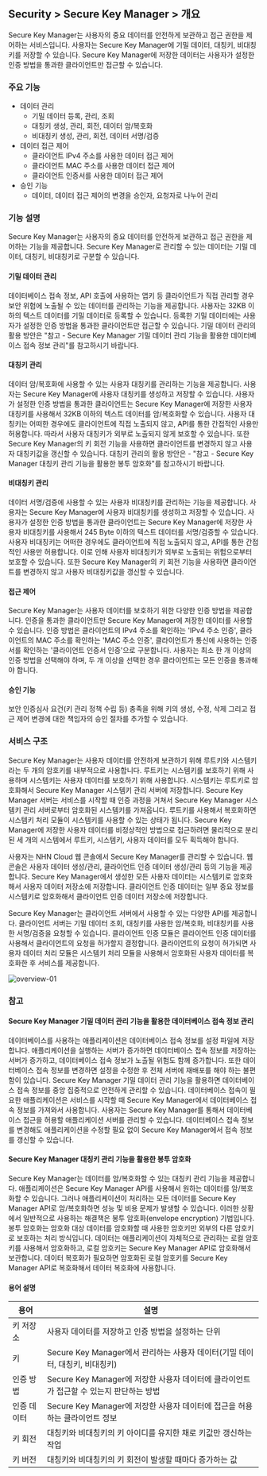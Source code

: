 ## Security > Secure Key Manager > 개요
Secure Key Manager는 사용자의 중요 데이터를 안전하게 보관하고 접근 권한을 제어하는 서비스입니다. 사용자는 Secure Key Manager에 기밀 데이터, 대칭키, 비대칭키를 저장할 수 있습니다. Secure Key Manager에 저장한 데이터는 사용자가 설정한 인증 방법을 통과한 클라이언트만 접근할 수 있습니다.

### 주요 기능
* 데이터 관리
    * 기밀 데이터 등록, 관리, 조회
    * 대칭키 생성, 관리, 회전, 데이터 암/복호화
    * 비대칭키 생성, 관리, 회전, 데이터 서명/검증
* 데이터 접근 제어
    * 클라이언트 IPv4 주소를 사용한 데이터 접근 제어
    * 클라이언트 MAC 주소를 사용한 데이터 접근 제어
    * 클라이언트 인증서를 사용한 데이터 접근 제어
* 승인 기능
    * 데이터, 데이터 접근 제어의 변경을 승인자, 요청자로 나누어 관리

### 기능 설명
Secure Key Manager는 사용자의 중요 데이터를 안전하게 보관하고 접근 권한을 제어하는 기능을 제공합니다. Secure Key Manager로 관리할 수 있는 데이터는 기밀 데이터, 대칭키, 비대칭키로 구분할 수 있습니다.

#### 기밀 데이터 관리
데이터베이스 접속 정보, API 호출에 사용하는 앱키 등 클라이언트가 직접 관리할 경우 보안 위험에 노출될 수 있는 데이터를 관리하는 기능을 제공합니다. 사용자는 32KB 이하의 텍스트 데이터를 기밀 데이터로 등록할 수 있습니다. 등록한 기밀 데이터에는 사용자가 설정한 인증 방법을 통과한 클라이언트만 접근할 수 있습니다. 기밀 데이터 관리의 활용 방안은 "참고 - Secure Key Manager 기밀 데이터 관리 기능을 활용한 데이터베이스 접속 정보 관리"를 참고하시기 바랍니다.

#### 대칭키 관리
데이터 암/복호화에 사용할 수 있는 사용자 대칭키를 관리하는 기능을 제공합니다. 사용자는 Secure Key Manager에 사용자 대칭키를 생성하고 저장할 수 있습니다. 사용자가 설정한 인증 방법을 통과한 클라이언트는 Secure Key Manager에 저장한 사용자 대칭키를 사용해서 32KB 이하의 텍스트 데이터를 암/복호화할 수 있습니다. 사용자 대칭키는 어떠한 경우에도 클라이언트에 직접 노출되지 않고, API를 통한 간접적인 사용만 허용합니다. 따라서 사용자 대칭키가 외부로 노출되지 않게 보호할 수 있습니다. 또한 Secure Key Manager의 키 회전 기능을 사용하면 클라이언트를 변경하지 않고 사용자 대칭키값을 갱신할 수 있습니다. 대칭키 관리의 활용 방안은 - "참고 - Secure Key Manager 대칭키 관리 기능을 활용한 봉투 암호화"를 참고하시기 바랍니다.

#### 비대칭키 관리
데이터 서명/검증에 사용할 수 있는 사용자 비대칭키를 관리하는 기능을 제공합니다. 사용자는 Secure Key Manager에 사용자 비대칭키를 생성하고 저장할 수 있습니다. 사용자가 설정한 인증 방법을 통과한 클라이언트는 Secure Key Manager에 저장한 사용자 비대칭키를 사용해서 245 Byte 이하의 텍스트 데이터를 서명/검증할 수 있습니다. 사용자 비대칭키는 어떠한 경우에도 클라이언트에 직접 노출되지 않고, API를 통한 간접적인 사용만 허용합니다. 이로 인해 사용자 비대칭키가 외부로 노출되는 위험으로부터 보호할 수 있습니다. 또한 Secure Key Manager의 키 회전 기능을 사용하면 클라이언트를 변경하지 않고 사용자 비대칭키값을 갱신할 수 있습니다.

#### 접근 제어
Secure Key Manager는 사용자 데이터를 보호하기 위한 다양한 인증 방법을 제공합니다. 인증을 통과한 클라이언트만 Secure Key Manager에 저장한 데이터를 사용할 수 있습니다. 인증 방법은 클라이언트의 IPv4 주소를 확인하는 'IPv4 주소 인증', 클라이언트의 MAC 주소를 확인하는 'MAC 주소 인증', 클라이언트가 통신에 사용하는 인증서를 확인하는 '클라이언트 인증서 인증'으로 구분합니다. 사용자는 최소 한 개 이상의 인증 방법을 선택해야 하며, 두 개 이상을 선택한 경우 클라이언트는 모든 인증을 통과해야 합니다.

#### 승인 기능
보안 인증심사 요건(키 관리 정책 수립 등) 충족을 위해 키의 생성, 수정, 삭제 그리고 접근 제어 변경에 대한 책임자의 승인 절차를 추가할 수 있습니다.

### 서비스 구조
Secure Key Manager는 사용자 데이터를 안전하게 보관하기 위해 루트키와 시스템키라는 두 개의 암호키를 내부적으로 사용합니다. 루트키는 시스템키를 보호하기 위해 사용하며 시스템키는 사용자 데이터를 보호하기 위해 사용합니다. 시스템키는 루트키로 암호화해서 Secure Key Manager 시스템키 관리 서버에 저장합니다. Secure Key Manager 서버는 서비스를 시작할 때 인증 과정을 거쳐서 Secure Key Manager 시스템키 관리 서버로부터 암호화된 시스템키를 가져옵니다. 루트키를 사용해서 복호화하면 시스템키 처리 모듈이 시스템키를 사용할 수 있는 상태가 됩니다. Secure Key Manager에 저장한 사용자 데이터를 비정상적인 방법으로 접근하려면 물리적으로 분리된 세 개의 시스템에서 루트키, 시스템키, 사용자 데이터를 모두 획득해야 합니다.

사용자는 NHN Cloud 웹 콘솔에서 Secure Key Manager를 관리할 수 있습니다. 웹 콘솔은 사용자 데이터 생성/관리, 클라이언트 인증 데이터 생성/관리 등의 기능을 제공합니다. Secure Key Manager에서 생성한 모든 사용자 데이터는 시스템키로 암호화해서 사용자 데이터 저장소에 저장합니다. 클라이언트 인증 데이터는 일부 중요 정보를 시스템키로 암호화해서 클라이언트 인증 데이터 저장소에 저장합니다.

Secure Key Manager는 클라이언트 서버에서 사용할 수 있는 다양한 API를 제공합니다. 클라이언트 서버는 기밀 데이터 조회, 대칭키를 사용한 암/복호화, 비대칭키를 사용한 서명/검증을 요청할 수 있습니다. 클라이언트 인증 모듈은 클라이언트 인증 데이터를 사용해서 클라이언트의 요청을 허가할지 결정합니다. 클라이언트의 요청이 허가되면 사용자 데이터 처리 모듈은 시스템키 처리 모듈을 사용해서 암호화된 사용자 데이터를 복호화한 후 서비스를 제공합니다.

![overview-01](http://static.toastoven.net/prod_kms/2019-12-24/overview-01.png)

### 참고

#### Secure Key Manager 기밀 데이터 관리 기능을 활용한 데이터베이스 접속 정보 관리
데이터베이스를 사용하는 애플리케이션은 데이터베이스 접속 정보를 설정 파일에 저장합니다. 애플리케이션을 실행하는 서버가 증가하면 데이터베이스 접속 정보를 저장하는 서버가 증가하고, 데이터베이스 접속 정보가 노출될 위험도 함께 증가합니다. 또한 데이터베이스 접속 정보를 변경하면 설정을 수정한 후 전체 서버에 재배포를 해야 하는 불편함이 있습니다.
Secure Key Manager 기밀 데이터 관리 기능을 활용하면 데이터베이스 접속 정보를 중앙 집중적으로 안전하게 관리할 수 있습니다. 데이터베이스 접속이 필요한 애플리케이션은 서비스를 시작할 때 Secure Key Manager에서 데이터베이스 접속 정보를 가져와서 사용합니다. 사용자는 Secure Key Manager를 통해서 데이터베이스 접근을 허용할 애플리케이션 서버를 관리할 수 있습니다. 데이터베이스 접속 정보를 변경해도 애플리케이션을 수정할 필요 없이 Secure Key Manager에서 접속 정보를 갱신할 수 있습니다.

#### Secure Key Manager 대칭키 관리 기능을 활용한 봉투 암호화
Secure Key Manager는 데이터를 암/복호화할 수 있는 대칭키 관리 기능을 제공합니다. 애플리케이션은 Secure Key Manager API를 사용해서 원하는 데이터를 암/복호화할 수 있습니다. 그러나 애플리케이션이 처리하는 모든 데이터를 Secure Key Manager API로 암/복호화하면 성능 및 비용 문제가 발생할 수 있습니다. 이러한 상황에서 일반적으로 사용하는 해결책은 봉투 암호화(envelope encryption) 기법입니다. 봉투 암호화는 암호화 대상 데이터를 암호화할 때 사용한 암호키만 외부의 다른 암호키로 보호하는 처리 방식입니다. 데이터는 애플리케이션이 자체적으로 관리하는 로컬 암호키를 사용해서 암호화하고, 로컬 암호키는 Secure Key Manager API로 암호화해서 보관합니다. 데이터 복호화가 필요하면 암호화된 로컬 암호키를 Secure Key Manager API로 복호화해서 데이터 복호화에 사용합니다.

#### 용어 설명
| 용어 | 설명 |
|---|---|
| 키 저장소 | 사용자 데이터를 저장하고 인증 방법을 설정하는 단위 |
| 키 | Secure Key Manager에서 관리하는 사용자 데이터(기밀 데이터, 대칭키, 비대칭키) |
| 인증 방법 | Secure Key Manager에 저장한 사용자 데이터에 클라이언트가 접근할 수 있는지 판단하는 방법 |
| 인증 데이터 | Secure Key Manager에 저장한 사용자 데이터에 접근을 허용하는 클라이언트 정보 |
| 키 회전 | 대칭키와 비대칭키의 키 아이디를 유지한 채로 키값만 갱신하는 작업 |
| 키 버전 | 대칭키와 비대칭키의 키 회전이 발생할 때마다 증가하는 값 |
